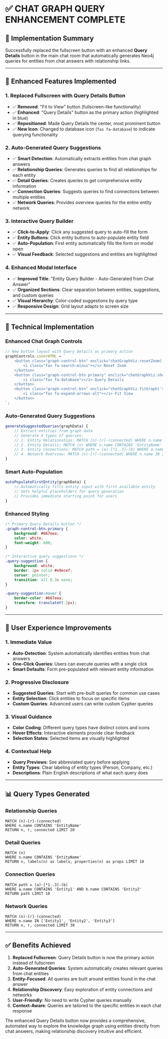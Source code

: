 # ✅ CHAT GRAPH QUERY ENHANCEMENT COMPLETE

## 🎯 **Implementation Summary**

Successfully replaced the fullscreen button with an enhanced **Query Details** button in the main chat room that automatically generates Neo4j queries for entities from chat answers with relationship links.

---

## 🚀 **Enhanced Features Implemented**

### **1. Replaced Fullscreen with Query Details Button**
- ✅ **Removed**: "Fit to View" button (fullscreen-like functionality)
- ✅ **Enhanced**: "Query Details" button as the primary action (highlighted in blue)
- ✅ **Repositioned**: Made Query Details the center, most prominent button
- ✅ **New Icon**: Changed to database icon (`fas fa-database`) to indicate querying functionality

### **2. Auto-Generated Query Suggestions**
- ✅ **Smart Detection**: Automatically extracts entities from chat graph answers
- ✅ **Relationship Queries**: Generates queries to find all relationships for each entity
- ✅ **Detail Queries**: Creates queries to get comprehensive entity information
- ✅ **Connection Queries**: Suggests queries to find connections between multiple entities
- ✅ **Network Queries**: Provides overview queries for the entire entity network

### **3. Interactive Query Builder**
- ✅ **Click-to-Apply**: Click any suggested query to auto-fill the form
- ✅ **Entity Buttons**: Click entity buttons to auto-populate entity field
- ✅ **Auto-Population**: First entity automatically fills the form on modal open
- ✅ **Visual Feedback**: Selected suggestions and entities are highlighted

### **4. Enhanced Modal Interface**
- ✅ **Improved Title**: "Entity Query Builder - Auto-Generated from Chat Answer"
- ✅ **Organized Sections**: Clear separation between entities, suggestions, and custom queries
- ✅ **Visual Hierarchy**: Color-coded suggestions by query type
- ✅ **Responsive Design**: Grid layout adapts to screen size

---

## 🔧 **Technical Implementation**

### **Enhanced Chat Graph Controls**
```javascript
// New button layout with Query Details as primary action
graphControls.innerHTML = `
    <button class="graph-control-btn" onclick="chatGraphViz.resetZoom('${messageId}')">
        <i class="fas fa-search-minus"></i> Reset Zoom
    </button>
    <button class="graph-control-btn primary" onclick="chatGraphViz.showChatGraphDetails('${messageId}')">
        <i class="fas fa-database"></i> Query Details
    </button>
    <button class="graph-control-btn" onclick="chatGraphViz.fitGraph('${messageId}')">
        <i class="fas fa-expand-arrows-alt"></i> Fit View
    </button>
`;
```

### **Auto-Generated Query Suggestions**
```javascript
generateSuggestedQueries(graphData) {
    // Extract entities from graph data
    // Generate 4 types of queries:
    // 1. Entity Relationships: MATCH (n)-[r]-(connected) WHERE n.name CONTAINS 'EntityName'
    // 2. Entity Details: MATCH (n) WHERE n.name CONTAINS 'EntityName' RETURN n, labels(n)
    // 3. Entity Connections: MATCH path = (a)-[*1..3]-(b) WHERE a.name CONTAINS 'Entity1' AND b.name CONTAINS 'Entity2'
    // 4. Network Overview: MATCH (n)-[r]-(connected) WHERE n.name IN ['Entity1', 'Entity2', 'Entity3']
}
```

### **Smart Auto-Population**
```javascript
autoPopulateFirstEntity(graphData) {
    // Automatically fills entity input with first available entity
    // Sets helpful placeholders for query generation
    // Provides immediate starting point for users
}
```

### **Enhanced Styling**
```css
/* Primary Query Details button */
.graph-control-btn.primary {
    background: #667eea;
    color: white;
    font-weight: 600;
}

/* Interactive query suggestions */
.query-suggestion {
    background: white;
    border: 2px solid #e9ecef;
    cursor: pointer;
    transition: all 0.3s ease;
}

.query-suggestion:hover {
    border-color: #667eea;
    transform: translateY(-2px);
}
```

---

## 🎨 **User Experience Improvements**

### **1. Immediate Value**
- **Auto-Detection**: System automatically identifies entities from chat answers
- **One-Click Queries**: Users can execute queries with a single click
- **Smart Defaults**: Form pre-populated with relevant entity information

### **2. Progressive Disclosure**
- **Suggested Queries**: Start with pre-built queries for common use cases
- **Entity Selection**: Click entities to focus on specific items
- **Custom Queries**: Advanced users can write custom Cypher queries

### **3. Visual Guidance**
- **Color Coding**: Different query types have distinct colors and icons
- **Hover Effects**: Interactive elements provide clear feedback
- **Selection States**: Selected items are visually highlighted

### **4. Contextual Help**
- **Query Previews**: See abbreviated query before applying
- **Entity Types**: Clear labeling of entity types (Person, Company, etc.)
- **Descriptions**: Plain English descriptions of what each query does

---

## 📊 **Query Types Generated**

### **Relationship Queries**
```cypher
MATCH (n)-[r]-(connected) 
WHERE n.name CONTAINS 'EntityName' 
RETURN n, r, connected LIMIT 20
```

### **Detail Queries**
```cypher
MATCH (n) 
WHERE n.name CONTAINS 'EntityName' 
RETURN n, labels(n) as labels, properties(n) as props LIMIT 10
```

### **Connection Queries**
```cypher
MATCH path = (a)-[*1..3]-(b) 
WHERE a.name CONTAINS 'Entity1' AND b.name CONTAINS 'Entity2' 
RETURN path LIMIT 10
```

### **Network Queries**
```cypher
MATCH (n)-[r]-(connected) 
WHERE n.name IN ['Entity1', 'Entity2', 'Entity3'] 
RETURN n, r, connected LIMIT 30
```

---

## ✅ **Benefits Achieved**

1. **Replaced Fullscreen**: Query Details button is now the primary action instead of fullscreen
2. **Auto-Generated Queries**: System automatically creates relevant queries from chat entities
3. **Entity-Focused**: All queries are built around entities found in the chat answer
4. **Relationship Discovery**: Easy exploration of entity connections and networks
5. **User-Friendly**: No need to write Cypher queries manually
6. **Context-Aware**: Queries are tailored to the specific entities in each chat response

The enhanced Query Details button now provides a comprehensive, automated way to explore the knowledge graph using entities directly from chat answers, making relationship discovery intuitive and efficient.
